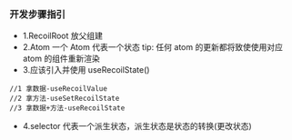 ### 开发步骤指引

- 1.RecoilRoot 放父组建
- 2.Atom 一个 Atom 代表一个状态
  tip: 任何 atom 的更新都将致使使用对应 atom 的组件重新渲染
- 3.应该引入并使用 useRecoilState()

```
//1 拿数据-useRecoilValue
//2 拿方法-useSetRecoilState
//3 拿数据+方法-useRecoilState
```

- 4.selector 代表一个派生状态，派生状态是状态的转换(更改状态)
